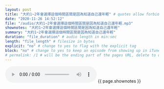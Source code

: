 ```yaml
---
layout: post
title: "大約1~2年會選擇這個時間區間是因為知道自己還年輕" # quotes allow forbidden characters like the colon
date: "2020-11-26 14:52:12"
file: "/audio/大約1~2年會選擇這個時間區間是因為知道自己還年輕.mp3"
shownotes: "大約1~2年會選擇這個時間區間是因為知道自己還年輕"
summary: "大約1~2年會選擇這個時間區間是因為知道自己還年輕"
duration: "file_duration" # audio length in min:sec
length: "file_length" # filesize in bytes
explicit: "no" # change to yes to flag with the explicit tag
block: "no" # change to yes to keep an episode from showing up in iTunes
# permalink: /1 # will be the ending part of the pages URL, delete to default to the title
---
```


<audio controls>
<source src="{{site.url}}{{site.baseurl}}{{ page.file }}" type="audio/x-mp3">
Your browser does not support the audio element.
</audio>
{{ page.shownotes }}
